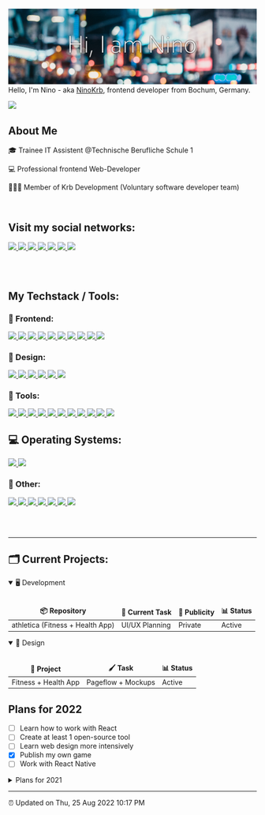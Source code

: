 ![Header image](https://github.com/NinoKrb/NinoKrb/blob/main/GitHub_Header.png)
Hello, I'm Nino - aka [NinoKrb](https://github.com/ninokrb), frontend developer from Bochum, Germany.

![](https://komarev.com/ghpvc/?username=ninokrb&style=flat-square&label=PROFILE+VIEWS)

## About Me
🎓 Trainee IT Assistent @Technische Berufliche Schule 1

💻 Professional frontend Web-Developer

👨🏻‍💻 Member of Krb Development (Voluntary software developer team)


<br>

## Visit my social networks:

<span>
  <a href="https://www.github.com/ninokrb/" target="_blank">
    <img src="https://img.shields.io/badge/Github-181717?style=for-the-badge&logo=github&logoColor=white">
  </a>
  <a href="https://www.xing.com/profile/Nino_Gralla2/cv" target="_blank">
    <img src="https://img.shields.io/badge/Xing-006567?style=for-the-badge&logo=xing&logoColor=white">
  </a>
  <a href="https://www.linkedin.com/in/nino-gralla-b29a43212/" target="_blank">
    <img src="https://img.shields.io/badge/LinkedIn-0A66C2?style=for-the-badge&logo=linkedin&logoColor=white">
  </a>
  <a href="https://www.twitter.com/ninokrb" target="_blank">
    <img src="https://img.shields.io/badge/Twitter-1DA1F2?style=for-the-badge&logo=twitter&logoColor=white">
  </a>
  <a href="https://www.instagram.com/ninokrb/" target="_blank">
    <img src="https://img.shields.io/badge/Instagram-E4405F?style=for-the-badge&logo=instagram&logoColor=white">
  </a>
  <a href="https://stackoverflow.com/users/18402744/nino-gralla" target="_blank">
    <img src="https://img.shields.io/badge/Stack_Overflow-F58025?style=for-the-badge&logo=stackoverflow&logoColor=white">
  </a>
  <a href="https://ninokrb.com/" target="_blank">
    <img src="https://img.shields.io/badge/Portfolio-8e43e7?style=for-the-badge">
  </a>
</span>

<br><br>

## My Techstack / Tools:

### 📲 Frontend:
<span>
  <a href="https://vuejs.org/" target="_blank">
    <img src="https://img.shields.io/badge/Vue.js-4FC08D?style=for-the-badge&logo=vue.js&logoColor=white">
  </a>
  <a href="https://nuxtjs.org/" target="_blank">
    <img src="https://img.shields.io/badge/Nuxt.js-00DC82?style=for-the-badge&logo=nuxt.js&logoColor=white">
  </a>
  <a href="https://reactnative.dev/" target="_blank">
    <img src="https://img.shields.io/badge/React_Native-61DAFB?style=for-the-badge&logo=react&logoColor=black">
  </a>
  <a href="https://tailwindcss.com/" target="_blank">
    <img src="https://img.shields.io/badge/TailwindCSS-06B6D4?style=for-the-badge&logo=tailwindcss&logoColor=white">
  </a>
  <a href="https://developer.mozilla.org/en-US/docs/Web/JavaScript" target="_blank">
    <img src="https://img.shields.io/badge/Javascript-F7DF1E?style=for-the-badge&logo=javascript&logoColor=black">
  </a>
  <a href="https://sass-lang.com/" target="_blank">
    <img src="https://img.shields.io/badge/Sass-CC6699?style=for-the-badge&logo=sass&logoColor=white">
  </a>
  <a href="https://developer.mozilla.org/de/docs/Web/HTML" target="_blank">
    <img src="https://img.shields.io/badge/HTML-E34F26?style=for-the-badge&logo=html5&logoColor=white">
  </a>
  <a href="https://developer.mozilla.org/de/docs/Web/CSS" target="_blank">
    <img src="https://img.shields.io/badge/CSS-1572B6?style=for-the-badge&logo=css3&logoColor=white">
  </a>
  <a href="https://getbootstrap.com/" target="_blank">
    <img src="https://img.shields.io/badge/Bootstrap-7952B3?style=for-the-badge&logo=bootstrap&logoColor=white">
  </a>
  <a href="https://nodejs.org/en/" target="_blank">
    <img src="https://img.shields.io/badge/Node.js-339933?style=for-the-badge&logo=node.js&logoColor=white">
  </a>
</span>

### 📐 Design:
<span>
  <a href="https://www.figma.com/" target="_blank">
    <img src="https://img.shields.io/badge/Figma-F24E1E?style=for-the-badge&logo=figma&logoColor=white">
  </a>
  <a href="https://www.sketch.com/" target="_blank">
    <img src="https://img.shields.io/badge/Sketch-F7B500?style=for-the-badge&logo=sketch&logoColor=black">
  </a>
  <a href="https://www.gimp.org/" target="_blank">
    <img src="https://img.shields.io/badge/GIMP-5C5543?style=for-the-badge&logo=gimp&logoColor=white">
  </a>
  <a href="https://www.adobe.com/products/photoshop.html" target="_blank">
    <img src="https://img.shields.io/badge/Photoshop-31A8FF?style=for-the-badge&logo=adobephotoshop&logoColor=white">
  </a>
  <a href="https://inkscape.org/" target="_blank">
    <img src="https://img.shields.io/badge/Inkscape-000000?style=for-the-badge&logo=inkscape&logoColor=white">
  </a>
  <a href="https://pexels.com/" target="_blank">
    <img src="https://img.shields.io/badge/Pexels-05A081?style=for-the-badge&logo=pexels&logoColor=white">
  </a>
</span>

### 🔧 Tools:
<span>
  <a href="https://postman.com/" target="_blank">
    <img src="https://img.shields.io/badge/Postman-FF6C37?style=for-the-badge&logo=postman&logoColor=white">
  </a>
  <a href="https://code.visualstudio.com/" target="_blank">
    <img src="https://img.shields.io/badge/Visual_Studio_Code-007ACC?style=for-the-badge&logo=vscode&logoColor=white">
  </a>
  <a href="https://fontawesome.com/" target="_blank">
    <img src="https://img.shields.io/badge/Font_Awesome-528DD7?style=for-the-badge&logo=fontawesome&logoColor=white">
  </a>
  <a href="https://www.gitkraken.com/" target="_blank">
    <img src="https://img.shields.io/badge/Gitkraken-179287?style=for-the-badge&logo=gitkraken&logoColor=white">
  </a>
  <a href="https://slack.com/" target="_blank">
    <img src="https://img.shields.io/badge/Slack-4A154B?style=for-the-badge&logo=slack&logoColor=white">
  </a>
  <a href="https://nextcloud.com/" target="_blank">
    <img src="https://img.shields.io/badge/Nextcloud-0082C9?style=for-the-badge&logo=nextcloud&logoColor=white">
  </a>
  <a href="https://www.jetbrains.com/webstorm/" target="_blank">
    <img src="https://img.shields.io/badge/Webstorm-000000?style=for-the-badge&logo=webstorm&logoColor=white">
  </a>
  <a href="https://www.jetbrains.com/phpstorm/" target="_blank">
    <img src="https://img.shields.io/badge/Phpstorm-000000?style=for-the-badge&logo=phpstorm&logoColor=white">
  </a>
  <a href="https://www.jetbrains.com/datagrip/" target="_blank">
    <img src="https://img.shields.io/badge/Datagrip-000000?style=for-the-badge&logo=datagrip&logoColor=white">
  </a>
  <a href="https://www.jetbrains.com/pycharm/" target="_blank">
    <img src="https://img.shields.io/badge/PyCharm-000000?style=for-the-badge&logo=pycharm&logoColor=white">
  </a>
  <a href="https://www.notion.so/" target="_blank">
    <img src="https://img.shields.io/badge/Notion-000000?style=for-the-badge&logo=notion&logoColor=white">
  </a>
</span>

## 💻 Operating Systems:

<span>
  <a href="https://www.apple.com/macos/" target="_blank">
    <img src="https://img.shields.io/badge/MacOS-000000?style=for-the-badge&logo=macos&logoColor=white">
  </a>
  <a href="https://apple.com/ios" target="_blank">
    <img src="https://img.shields.io/badge/iOS-f63e54?style=for-the-badge&logo=ios&logoColor=white">
  </a>
</span>

### 🧰 Other:
<span>
  <a href="https://laravel.com/" target="_blank">
    <img src="https://img.shields.io/badge/Laravel-FF2D20?style=for-the-badge&logo=laravel&logoColor=white">
  </a>
  <a href="https://jestjs.io/" target="_blank">
    <img src="https://img.shields.io/badge/Jest-C21325?style=for-the-badge&logo=jest&logoColor=white">
  </a>
  <a href="https://www.php.net/manual/de/intro-whatis.php" target="_blank">
    <img src="https://img.shields.io/badge/PHP-777BB4?style=for-the-badge&logo=php&logoColor=white">
  </a>
  <a href="https://www.mysql.com/" target="_blank">
    <img src="https://img.shields.io/badge/MySQL-4479A1?style=for-the-badge&logo=mysql&logoColor=white">
  </a>
  <a href="https://mariadb.org/" target="_blank">
    <img src="https://img.shields.io/badge/MariabDB-003545?style=for-the-badge&logo=mariadb&logoColor=white">
  </a>
  <a href="https://www.python.org/" target="_blank">
    <img src="https://img.shields.io/badge/Python-3776AB?style=for-the-badge&logo=python&logoColor=white">
  </a>
  <a href="https://java.com/" target="_blank">
    <img src="https://img.shields.io/badge/Java-007396?style=for-the-badge&logo=java&logoColor=white">
  </a>
</span>


<br><br>

---

## 🗂 Current Projects:

<details open>
  <summary>🖥 Development</summary>
  <br>
  <table>
    <thead align="center">
      <tr border: none;>
        <td><b>📦 Repository</b></td>
        <td><b>🔨 Current Task</b></td>
        <td><b>👀 Publicity</b></td>
        <td><b>📊 Status</b></td>
      </tr>
    </thead>
    <tbody>
      <tr>
        <td>athletica (Fitness + Health App)</td>
        <td>UI/UX Planning</td>
        <td>Private</td>
        <td>Active</td>
      </tr>
    </tbody>
  </table>
</details>

<details open>
  <summary>🎨 Design</summary>
  <br>
  <table>
    <thead align="center">
      <tr border: none;>
        <td><b>📁 Project</b></td>
        <td><b>🖌 Task</b></td>
        <td><b>📊 Status</b></td>
      </tr>
    </thead>
    <tbody>
      <tr>
        <td>Fitness + Health App</td>
        <td>Pageflow + Mockups</td>
        <td>Active</td>
      </tr>
    </tbody>
  </table>
</details>

## Plans for 2022
- [ ] Learn how to work with React
- [ ] Create at least 1 open-source tool
- [ ] Learn web design more intensively
- [x] Publish my own game
- [ ] Work with React Native

<details>
<summary>Plans for 2021</summary>
<br>

- [x] contributing more in Open Source projects
- [x] Building my own portfolio page
- [x] learn how to work with Laravel
- [x] learn how to work with VueJs
- [x] enhance Vue.js/Nuxt.js skills
- [x] own public Webapplication
- [x] start with mobile development
- [x] Work mainly on Linux destributions
</details>

---

⏰ Updated on Thu, 25 Aug 2022 10:17 PM

